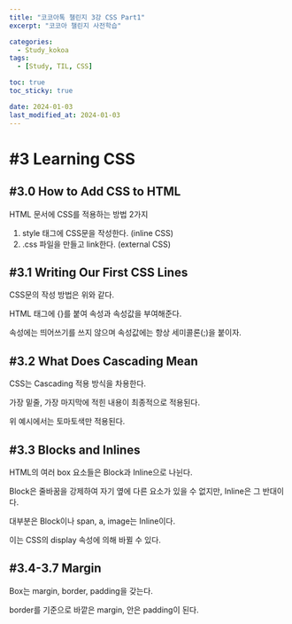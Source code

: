 ```yaml
---
title: "코코아톡 챌린지 3강 CSS Part1"
excerpt: "코코아 챌린지 사전학습"

categories:
  - Study_kokoa
tags:
  - [Study, TIL, CSS]

toc: true
toc_sticky: true

date: 2024-01-03
last_modified_at: 2024-01-03
---
```


# #3 Learning CSS

## #3.0 How to Add CSS to HTML

<script src="https://gist.github.com/Seori15/8044ecf3a8f47cf951cdb165af36d864.js"></script>

HTML 문서에 CSS를 적용하는 방법 2가지

1. style 태그에 CSS문을 작성한다. (inline CSS)
2. .css 파일을 만들고 link한다. (external CSS)

## #3.1 Writing Our First CSS Lines

<script src="https://gist.github.com/Seori15/7197a945dca86dc54306e66253a5f416.js"></script>

CSS문의 작성 방법은 위와 같다.

HTML 태그에 {}를 붙여 속성과 속성값을 부여해준다.

속성에는 띄어쓰기를 쓰지 않으며 속성값에는 항상 세미콜론(;)을 붙이자.

## #3.2 What Does Cascading Mean

<script src="https://gist.github.com/Seori15/79418a0b72f5aa34042e0a614a51fe36.js"></script>

CSS는 Cascading 적용 방식을 차용한다.

가장 밑줄, 가장 마지막에 적힌 내용이 최종적으로 적용된다.

위 예시에서는 토마토색만 적용된다.

## #3.3 Blocks and Inlines

HTML의 여러 box 요소들은 Block과 Inline으로 나뉜다.

Block은 줄바꿈을 강제하여 자기 옆에 다른 요소가 있을 수 없지만, Inline은 그 반대이다.

대부분은 Block이나 span, a, image는 Inline이다.

이는 CSS의 display 속성에 의해 바뀔 수 있다.

## #3.4-3.7 Margin

Box는 margin, border, padding을 갖는다.

border를 기준으로 바깥은 margin, 안은 padding이 된다.
